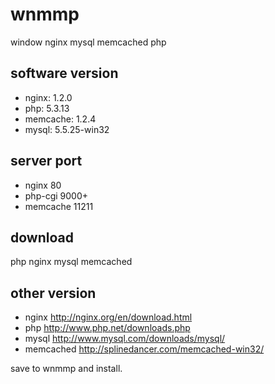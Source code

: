 wnmmp
=====
window nginx mysql memcached php


## software version 

* nginx: 1.2.0
* php: 5.3.13
* memcache: 1.2.4 
* mysql: 5.5.25-win32 

## server port
* nginx    80
* php-cgi  9000+
* memcache 11211

## download 
php nginx mysql memcached   

## other version

* nginx http://nginx.org/en/download.html
* php http://www.php.net/downloads.php
* mysql http://www.mysql.com/downloads/mysql/
* memcached http://splinedancer.com/memcached-win32/

save to wnmmp and install.


